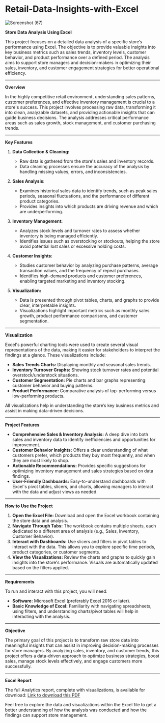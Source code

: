 # Retail-Data-Insights-with-Excel

![Screenshot (67)](https://github.com/user-attachments/assets/da2035a9-2e44-43bf-9c55-1dae0b3cf29f)

**Store Data Analysis Using Excel**

This project focuses on a detailed data analysis of a specific store’s performance using Excel. The objective is to provide valuable insights into key business metrics such as sales trends, inventory levels, customer behavior, and product performance over a defined period. The analysis aims to support store managers and decision-makers in optimizing their sales, inventory, and customer engagement strategies for better operational efficiency.

---

**Overview**

In the highly competitive retail environment, understanding sales patterns, customer preferences, and effective inventory management is crucial to a store's success. This project involves processing raw data, transforming it into clean, analyzable datasets, and providing actionable insights that can guide business decisions. The analysis addresses critical performance areas such as sales growth, stock management, and customer purchasing trends.

---

**Key Features**

1. **Data Collection & Cleaning:**
   - Raw data is gathered from the store's sales and inventory records. 
   - Data cleaning processes ensure the accuracy of the analysis by handling missing values, errors, and inconsistencies.

2. **Sales Analysis:**
   - Examines historical sales data to identify trends, such as peak sales periods, seasonal fluctuations, and the performance of different product categories.
   - Provides insights into which products are driving revenue and which are underperforming.

3. **Inventory Management:**
   - Analyzes stock levels and turnover rates to assess whether inventory is being managed efficiently.
   - Identifies issues such as overstocking or stockouts, helping the store avoid potential lost sales or excessive holding costs.

4. **Customer Insights:**
   - Studies customer behavior by analyzing purchase patterns, average transaction values, and the frequency of repeat purchases.
   - Identifies high-demand products and customer preferences, enabling targeted marketing and inventory stocking.

5. **Visualization:**
   - Data is presented through pivot tables, charts, and graphs to provide clear, interpretable insights.
   - Visualizations highlight important metrics such as monthly sales growth, product performance comparisons, and customer segmentation.

---

**Visualization**

Excel's powerful charting tools were used to create several visual representations of the data, making it easier for stakeholders to interpret the findings at a glance. These visualizations include:
- **Sales Trends Charts:** Displaying monthly and seasonal sales trends.
- **Inventory Turnover Graphs:** Showing stock turnover rates and potential overstock/understock situations.
- **Customer Segmentation:** Pie charts and bar graphs representing customer behavior and buying patterns.
- **Product Performance:** Comparative analysis of top-performing versus low-performing products.

All visualizations help in understanding the store’s key business metrics and assist in making data-driven decisions.

---

**Project Features**

- **Comprehensive Sales & Inventory Analysis:** A deep dive into both sales and inventory data to identify inefficiencies and opportunities for improvement.
- **Customer Behavior Insights:** Offers a clear understanding of what customers prefer, which products they buy most frequently, and when they are most likely to shop.
- **Actionable Recommendations:** Provides specific suggestions for optimizing inventory management and sales strategies based on data findings.
- **User-Friendly Dashboards:** Easy-to-understand dashboards with Excel's pivot tables, slicers, and charts, allowing managers to interact with the data and adjust views as needed.

---

**How to Use the Project**

1. **Open the Excel File:** Download and open the Excel workbook containing the store data and analysis.
2. **Navigate Through Tabs:** The workbook contains multiple sheets, each dedicated to a different area of analysis (e.g., Sales, Inventory, Customer Behavior).
3. **Interact with Dashboards:** Use slicers and filters in pivot tables to interact with the data. This allows you to explore specific time periods, product categories, or customer segments.
4. **View the Visualizations:** Review the charts and graphs to quickly gain insights into the store's performance. Visuals are automatically updated based on the filters applied.

---

**Requirements**

To run and interact with this project, you will need:
- **Software:** Microsoft Excel (preferably Excel 2016 or later).
- **Basic Knowledge of Excel:** Familiarity with navigating spreadsheets, using filters, and understanding charts/pivot tables will help in interacting with the analysis.

---

**Objective**

The primary goal of this project is to transform raw store data into meaningful insights that can assist in improving decision-making processes for store managers. By analyzing sales, inventory, and customer trends, this project offers a data-driven approach to optimize business strategies, boost sales, manage stock levels effectively, and engage customers more successfully.

---

**Excel Report**

The full Analytics report, complete with visualizations, is available for download:
[Link to download this PDF](file:///C:/Users/khushi%20mosem/Desktop/practice/Vrinda%20Store%20Data%20Analysis%20pdf.pdf)


Feel free to explore the data and visualizations within the Excel file to get a better understanding of how the analysis was conducted and how the findings can support store management.
